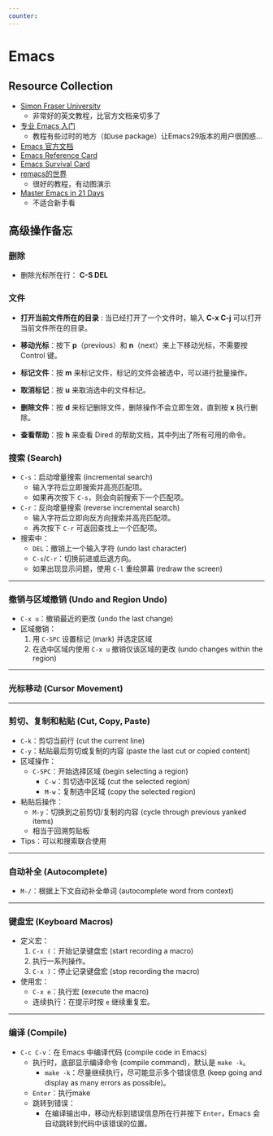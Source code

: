 ```yaml
---
counter:
---
```

# Emacs

## Resource Collection

- [Simon Fraser University](https://mint.westdri.ca/emacs/)
	- 非常好的英文教程，比官方文档亲切多了
- [专业 Emacs 入门](https://pavinberg.github.io/emacs-book/zh/intro/)
    - 教程有些过时的地方（如use package）让Emacs29版本的用户很困惑...
- [Emacs 官方文档](https://www.gnu.org/software/emacs/manual/html_node/emacs/index.html)
- [Emacs Reference Card](https://www.gnu.org/software/emacs/refcards/pdf/refcard.pdf)
- [Emacs Survival Card](https://www.gnu.org/software/emacs/refcards/pdf/survival.pdf)
- [remacs的世界](https://remacs.fun/posts/)
	- 很好的教程，有动图演示
- [Master Emacs in 21 Days](https://book.emacs-china.org/)
	- 不适合新手看

## 高级操作备忘

### 删除
- 删除光标所在行： **C-S DEL**

### 文件

- **打开当前文件所在的目录** : 当已经打开了一个文件时，输入 **C-x C-j** 可以打开当前文件所在的目录。

- **移动光标**：按下 **p**（previous）和 **n**（next）来上下移动光标，不需要按 Control 键。
  
- **标记文件**：按 **m** 来标记文件，标记的文件会被选中，可以进行批量操作。
  
- **取消标记**：按 **u** 来取消选中的文件标记。
  
- **删除文件**：按 **d** 来标记删除文件，删除操作不会立即生效，直到按 **x** 执行删除。
  
- **查看帮助**：按 **h** 来查看 Dired 的帮助文档，其中列出了所有可用的命令。


### **搜索 (Search)**

- `C-s`：启动增量搜索 (incremental search)
	- 输入字符后立即搜索并高亮匹配项。
	- 如果再次按下 `C-s`，则会向前搜索下一个匹配项。
- `C-r`：反向增量搜索 (reverse incremental search)
	- 输入字符后立即向反方向搜索并高亮匹配项。
	- 再次按下 `C-r` 可返回查找上一个匹配项。
- 搜索中：
    - `DEL`：撤销上一个输入字符 (undo last character)
    - `C-s`/`C-r`：切换前进或后退方向。
	- 如果出现显示问题，使用 `C-l` 重绘屏幕 (redraw the screen)

---

### **撤销与区域撤销 (Undo and Region Undo)**

- `C-x u`：撤销最近的更改 (undo the last change)
- 区域撤销：
    1. 用 `C-SPC` 设置标记 (mark) 并选定区域
    2. 在选中区域内使用 `C-x u` 撤销仅该区域的更改 (undo changes within the region)

---

### **光标移动 (Cursor Movement)**


---

### **剪切、复制和粘贴 (Cut, Copy, Paste)**

- `C-k`：剪切当前行 (cut the current line)
- `C-y`：粘贴最后剪切或复制的内容 (paste the last cut or copied content)
- 区域操作：
    - `C-SPC`：开始选择区域 (begin selecting a region)
	    - `C-w`：剪切选中区域 (cut the selected region)
	    - `M-w`：复制选中区域 (copy the selected region)
- 粘贴后操作：
    - `M-y`：切换到之前剪切/复制的内容 (cycle through previous yanked items)
    - 相当于回溯剪贴板
- Tips：可以和搜索联合使用
---

### **自动补全 (Autocomplete)**

- `M-/`：根据上下文自动补全单词 (autocomplete word from context)

---

### **键盘宏 (Keyboard Macros)**

- 定义宏：
    1. `C-x (`：开始记录键盘宏 (start recording a macro)
    2. 执行一系列操作。
    3. `C-x )`：停止记录键盘宏 (stop recording the macro)
- 使用宏：
    - `C-x e`：执行宏 (execute the macro)
    - 连续执行：在提示时按 `e` 继续重复宏。

---

### 编译 (Compile)

- `C-c C-v`：在 Emacs 中编译代码 (compile code in Emacs)
    - 执行时，底部显示编译命令 (compile command)，默认是 `make -k`。
	    - `make -k`：尽量继续执行，尽可能显示多个错误信息 (keep going and display as many errors as possible)。
	- `Enter`：执行make
	- 跳转到错误：
		- 在编译输出中，移动光标到错误信息所在行并按下 `Enter`，Emacs 会自动跳转到代码中该错误的位置。
